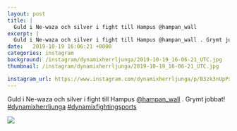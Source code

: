```yaml
---
layout: post
title: |
  Guld i Ne-waza och silver i fight till Hampus @hampan_wall 
excerpt: |
  Guld i Ne-waza och silver i fight till Hampus @hampan_wall . Grymt jobbat!  
date:   2019-10-19 16:06:21 +0000
categories: instagram
background: /instagram/dynamixherrljunga/2019-10-19_16-06-21_UTC.jpg
thumbnail: /instagram/dynamixherrljunga/2019-10-19_16-06-21_UTC.jpg

instagram_url: https://www.instagram.com/dynamixherrljunga/p/B3zk3nUpPxL
---
```

Guld i Ne-waza och silver i fight till Hampus [@hampan_wall](https://www.instagram.com/hampan_wall/) . Grymt jobbat! [#dynamixherrljunga](https://www.instagram.com/explore/tags/dynamixherrljunga/) [#dynamixfightingsports](https://www.instagram.com/explore/tags/dynamixfightingsports/)



<img src='/www-dynamix-herrljunga/instagram/dynamixherrljunga/2019-10-19_16-06-21_UTC.jpg' class='img-fluid' />
